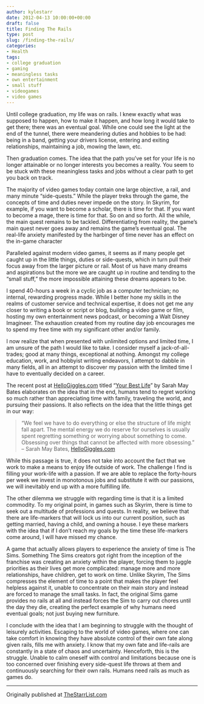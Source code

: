 ```yaml
---
author: kylestarr
date: 2012-04-13 10:00:00+00:00
draft: false
title: Finding The Rails
type: post
slug: /finding-the-rails/
categories:
- Health
tags:
- college graduation
- gaming
- meaningless tasks
- own entertainment
- small stuff
- videogames
- video games
---
```


Until college graduation, my life was on rails. I knew exactly what was supposed to happen, how to make it happen, and how long it would take to get there; there was an eventual goal. While one could see the light at the end of the tunnel, there were meandering duties and hobbies to be had: being in a band, getting your drivers license, entering and exiting relationships, maintaining a job, mowing the lawn, etc.

Then graduation comes. The idea that the path you’ve set for your life is no longer attainable or no longer interests you becomes a reality. You seem to be stuck with these meaningless tasks and jobs without a clear path to get you back on track.

The majority of video games today contain one large objective, a rail, and many minute “side-quests.” While the player treks through the game, the concepts of time and duties never impede on the story. In Skyrim, for example, if you want to become a scholar, there is time for that. If you want to become a mage, there is time for that. So on and so forth. All the while, the main quest remains to be tackled. Differentiating from reality, the game’s main quest never goes away and remains the game’s eventual goal. The real-life anxiety manifested by the harbinger of time never has an effect on the in-game character

Paralleled against modern video games, it seems as if many people get caught up in the little things, duties or side-quests, which in turn pull their focus away from the larger picture or rail. Most of us have many dreams and aspirations but the more we are caught up in routine and tending to the “small stuff,” the more impossible attaining these dreams appears to be.

I spend 40-hours a week in a cyclic job as a computer technician; no internal, rewarding progress made. While I better hone my skills in the realms of customer service and technical expertise, it does not get me any closer to writing a book or script or blog, building a video game or film, hosting my own entertainment news podcast, or becoming a Walt Disney Imagineer. The exhaustion created from my routine day job encourages me to spend my free time with my significant other and/or family.

I now realize that when presented with unlimited options and limited time, I am unsure of the path I would like to take. I consider myself a jack-of-all-trades; good at many things, exceptional at nothing. Amongst my college education, work, and hobbyist writing endeavors, I attempt to dabble in many fields, all in an attempt to discover my passion with the limited time I have to eventually decided on a career.

The recent post at [HelloGiggles.com](http://hellogiggles.com/your-best-life) titled “[Your Best Life](http://hellogiggles.com/your-best-life)” by Sarah May Bates elaborates on the idea that in the end, humans tend to regret working so much rather than appreciating time with family, traveling the world, and pursuing their passions. It also reflects on the idea that the little things get in our way:

> “We feel we have to do everything or else the structure of life might fall apart. The mental energy we do reserve for ourselves is usually spent regretting something or worrying about something to come. Obsessing over things that cannot be affected with more obsessing.” – Sarah May Bates, [HelloGiggles.com](http://hellogiggles.com/your-best-life)

While this passage is true, it does not take into account the fact that we work to make a means to enjoy life outside of work. The challenge I find is filling your work-life with a passion. If we are able to replace the forty-hours per week we invest in monotonous jobs and substitute it with our passions, we will inevitably end up with a more fulfilling life.

The other dilemma we struggle with regarding time is that it is a limited commodity. To my original point, in games such as Skyrim, there is time to seek out a multitude of professions and quests. In reality, we believe that there are life-markers that will lock us into our current position, such as getting married, having a child, and owning a house. I eye these markers with the idea that if I don’t reach my goals by the time these life-markers come around, I will have missed my chance.

A game that actually allows players to experience the anxiety of time is The Sims. Something The Sims creators got right from the inception of the franchise was creating an anxiety within the player, forcing them to juggle priorities as their lives get more complicated: manage more and more relationships, have children, get to work on time. Unlike Skyrim, The Sims compresses the element of time to a point that makes the player feel helpless against it, unable to concentrate on their main story and instead are forced to manage the small tasks. In fact, the original Sims game provides no rails at all and instead forces the Sim to carry out chores until the day they die, creating the perfect example of why humans need eventual goals; not just buying new furniture.

I conclude with the idea that I am beginning to struggle with the thought of leisurely activities. Escaping to the world of video games, where one can take comfort in knowing they have absolute control of their own fate along given rails, fills me with anxiety. I know that my own fate and life-rails are constantly in a state of chaos and uncertainty. Henceforth, this is the struggle. Unable to calm oneself with control and limitations because one is too concerned over finishing every side-quest life throws at them and continuously searching for their own rails. Humans need rails as much as games do.

---

Originally published at [TheStarrList.com](https://thestarrlist.wordpress.com/2012/04/13/finding-the-rails/)
